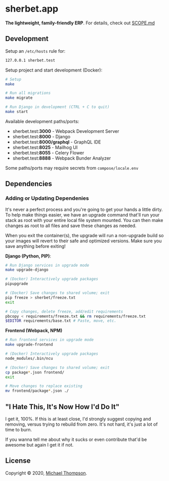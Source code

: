 # sherbet.app

**The lightweight, family-friendly ERP**. For details, check out [SCOPE.md](docs/SCOPE.md)

## Development

Setup an `/etc/hosts` rule for:

```bash
127.0.0.1 sherbet.test
```

Setup project and start development (Docker):

```bash
# Setup
make

# Run all migrations
make migrate

# Run Django in development (CTRL + C to quit)
make start
```

Available development paths/ports:

* sherbet.test:**3000** - Webpack Development Server
* sherbet.test:**8000** - Django
* sherbet.test:**8000/graphql** - GraphQL IDE
* sherbet.test:**8025** - Mailhog UI
* sherbet.test:**8055** - Celery Flower
* sherbet.test:**8888** - Webpack Bunder Analyzer

Some paths/ports may require secrets from `compose/locale.env`

## Dependencies

### Adding or Updating Dependenies

It's never a perfect process and you're going to get your hands a little dirty. To help make things easier, we have an upgrade command that'll run your stack as root with your entire local file system mounted. You can then make changes as root to all files and save these changes as needed.

When you exit the container(s), the upgrade will run a non-upgrade build so your images will revert to their safe and optimized versions. Make sure you save anything before exiting!

**Django (Python, PIP)**:

```bash
# Run Django services in upgrade mode
make upgrade-django

# (Docker) Interactively upgrade packages
pipupgrade

# (Docker) Save changes to shared volume; exit
pip freeze > sherbet/freeze.txt
exit

# Copy changes, delete freeze, add/edit requirements
pbcopy < requirements/freeze.txt && rm requirements/freeze.txt
$EDITOR requirements/base.txt # Paste, move, etc.
```

**Frontend (Webpack, NPM)**

```bash
# Run frontend services in upgrade mode
make upgrade-frontend

# (Docker) Interactively upgrade packages
node_modules/.bin/ncu

# (Docker) Save changes to shared volume; exit
cp package*.json frontend/
exit

# Move changes to replace existing
mv frontend/package*.json ./
```

## "I Hate This, It's Now How I'd Do It"

I get it, 100%. If this is at least close, I'd strongly suggest copying and removing, versus trying to rebuild from zero. It's not hard, it's just a lot of time to burn.

If you wanna tell me about why it sucks or even contribute that'd be awesome but again I get it if not.

## License

Copyright © 2020, [Michael Thompson](https://github.com/actionscripted).
